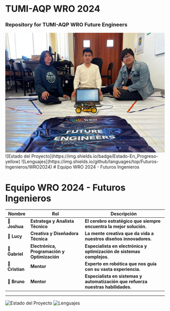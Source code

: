 <!DOCTYPE html>
<html lang="en">
<head>
    <meta charset="UTF-8">
    <meta name="viewport" content="width=device-width, initial-scale=1.0">
</head>
<body>
    <h1>TUMI-AQP WRO 2024</h1>
    <h3>Repository for TUMI-AQP WRO Future Engineers</h3>
   <img src="Formal-photo.jpg" alt=" TEAM TUMI">
</body>
</html>
![Estado del Proyecto](https://img.shields.io/badge/Estado-En_Progreso-yellow)
![Lenguajes](https://img.shields.io/github/languages/top/Futuros-Ingenieros/WRO2024)
# Equipo WRO 2024 - Futuros Ingenieros

# Equipo WRO 2024 - Futuros Ingenieros

| **Nombre**   | **Rol**                                      | **Descripción**                                                                |
|--------------|----------------------------------------------|--------------------------------------------------------------------------------|
| 🧠 **Joshua**   | **Estratega y Analista Técnico**             | **El cerebro estratégico que siempre encuentra la mejor solución.**             |
| 🎨 **Lucy**     | **Creativa y Diseñadora Técnica**            | **La mente creativa que da vida a nuestros diseños innovadores.**               |
| 🔧 **Gabriel**  | **Electrónica, Programación y Optimización** | **Especialista en electrónica y optimización de sistemas complejos.**           |
| 🤖 **Cristian** | **Mentor**                                   | **Experto en robótica que nos guía con su vasta experiencia.**                  |
| 🔌 **Bruno**    | **Mentor**                                   | **Especialista en sistemas y automatización que refuerza nuestras habilidades.**|

---

![Estado del Proyecto](https://img.shields.io/badge/Estado-En_Progreso-yellow)
![Lenguajes](https://img.shields.io/github/languages/top/Futuros-Ingenieros/WRO2024)
